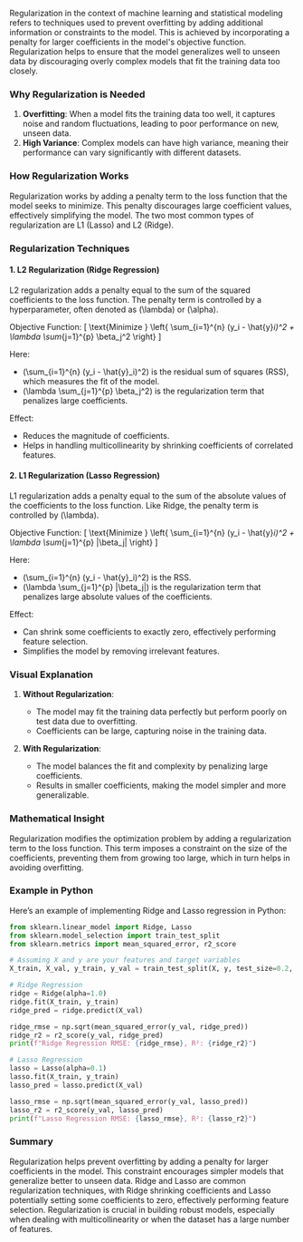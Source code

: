 Regularization in the context of machine learning and statistical modeling refers to techniques used to prevent overfitting by adding additional information or constraints to the model. This is achieved by incorporating a penalty for larger coefficients in the model's objective function. Regularization helps to ensure that the model generalizes well to unseen data by discouraging overly complex models that fit the training data too closely.

### Why Regularization is Needed

1. **Overfitting**: When a model fits the training data too well, it captures noise and random fluctuations, leading to poor performance on new, unseen data.
2. **High Variance**: Complex models can have high variance, meaning their performance can vary significantly with different datasets.

### How Regularization Works

Regularization works by adding a penalty term to the loss function that the model seeks to minimize. This penalty discourages large coefficient values, effectively simplifying the model. The two most common types of regularization are L1 (Lasso) and L2 (Ridge).

### Regularization Techniques

#### 1. **L2 Regularization (Ridge Regression)**

L2 regularization adds a penalty equal to the sum of the squared coefficients to the loss function. The penalty term is controlled by a hyperparameter, often denoted as \(\lambda\) or \(\alpha\).

Objective Function:
\[ \text{Minimize } \left\{ \sum_{i=1}^{n} (y_i - \hat{y}_i)^2 + \lambda \sum_{j=1}^{p} \beta_j^2 \right\} \]

Here:
- \(\sum_{i=1}^{n} (y_i - \hat{y}_i)^2\) is the residual sum of squares (RSS), which measures the fit of the model.
- \(\lambda \sum_{j=1}^{p} \beta_j^2\) is the regularization term that penalizes large coefficients.

Effect:
- Reduces the magnitude of coefficients.
- Helps in handling multicollinearity by shrinking coefficients of correlated features.

#### 2. **L1 Regularization (Lasso Regression)**

L1 regularization adds a penalty equal to the sum of the absolute values of the coefficients to the loss function. Like Ridge, the penalty term is controlled by \(\lambda\).

Objective Function:
\[ \text{Minimize } \left\{ \sum_{i=1}^{n} (y_i - \hat{y}_i)^2 + \lambda \sum_{j=1}^{p} |\beta_j| \right\} \]

Here:
- \(\sum_{i=1}^{n} (y_i - \hat{y}_i)^2\) is the RSS.
- \(\lambda \sum_{j=1}^{p} |\beta_j|\) is the regularization term that penalizes large absolute values of the coefficients.

Effect:
- Can shrink some coefficients to exactly zero, effectively performing feature selection.
- Simplifies the model by removing irrelevant features.

### Visual Explanation

1. **Without Regularization**:
   - The model may fit the training data perfectly but perform poorly on test data due to overfitting.
   - Coefficients can be large, capturing noise in the training data.

2. **With Regularization**:
   - The model balances the fit and complexity by penalizing large coefficients.
   - Results in smaller coefficients, making the model simpler and more generalizable.

### Mathematical Insight

Regularization modifies the optimization problem by adding a regularization term to the loss function. This term imposes a constraint on the size of the coefficients, preventing them from growing too large, which in turn helps in avoiding overfitting.

### Example in Python

Here’s an example of implementing Ridge and Lasso regression in Python:

```python
from sklearn.linear_model import Ridge, Lasso
from sklearn.model_selection import train_test_split
from sklearn.metrics import mean_squared_error, r2_score

# Assuming X and y are your features and target variables
X_train, X_val, y_train, y_val = train_test_split(X, y, test_size=0.2, random_state=42)

# Ridge Regression
ridge = Ridge(alpha=1.0)
ridge.fit(X_train, y_train)
ridge_pred = ridge.predict(X_val)

ridge_rmse = np.sqrt(mean_squared_error(y_val, ridge_pred))
ridge_r2 = r2_score(y_val, ridge_pred)
print(f"Ridge Regression RMSE: {ridge_rmse}, R²: {ridge_r2}")

# Lasso Regression
lasso = Lasso(alpha=0.1)
lasso.fit(X_train, y_train)
lasso_pred = lasso.predict(X_val)

lasso_rmse = np.sqrt(mean_squared_error(y_val, lasso_pred))
lasso_r2 = r2_score(y_val, lasso_pred)
print(f"Lasso Regression RMSE: {lasso_rmse}, R²: {lasso_r2}")
```

### Summary

Regularization helps prevent overfitting by adding a penalty for larger coefficients in the model. This constraint encourages simpler models that generalize better to unseen data. Ridge and Lasso are common regularization techniques, with Ridge shrinking coefficients and Lasso potentially setting some coefficients to zero, effectively performing feature selection. Regularization is crucial in building robust models, especially when dealing with multicollinearity or when the dataset has a large number of features.
